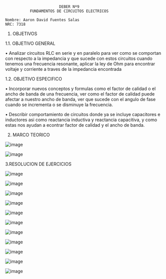                             DEBER Nº9
               FUNDAMENTOS DE CIRCUITOS ELECTRICOS
               
    Nombre: Aaron David Fuentes Salas
    NRC: 7318
    
1. OBJETIVOS

1.1. OBJETIVO GENERAL

• Analizar circuitos RLC en serie y en paralelo para ver como se comportan con respecto a la impedancia y que sucede con estos circuitos cuando tenemos una frecuencia resonante, aplicar la ley de Ohm para encontrar voltaje y corriente a traves de la impedancia encontrada

1.2. OBJETIVO ESPECIFICO

• Incorporar nuevos conceptos y formulas como el factor de calidad o el ancho de banda de una frecuencia, ver como el factor de calidad puede afectar a nuestro ancho de banda, ver que sucede con el angulo de fase cuando se incrementa o se disminuye la frecuencia.

• Describir comportamiento de circuitos donde ya se incluye capacitores e inductores asi como reactancia inductiva y reactancia capacitiva, y como estas nos ayudan a econtrar factor de calidad y el ancho de banda.

2. MARCO TEORICO

![image](https://user-images.githubusercontent.com/105386939/187317060-bbf8c0a8-0d9d-435d-976a-d16fb1043390.png)

![image](https://user-images.githubusercontent.com/105386939/187317797-6fb498dc-4c46-4d2a-ad73-cc4da6b7f0e6.png)

3.RESOLUCION DE EJERCICIOS

![image](https://user-images.githubusercontent.com/105386939/187317901-bc9a0ae2-7115-43bd-ae1f-66267e245cb4.png)

![image](https://user-images.githubusercontent.com/105386939/187317943-46a6e51e-f981-4c8b-9e44-9f3c453aca39.png)

![image](https://user-images.githubusercontent.com/105386939/187317991-896dddf0-5102-4685-8c02-bd3c61301bc2.png)

![image](https://user-images.githubusercontent.com/105386939/187318040-c9442149-aec8-4a86-bd97-462d9b28bd26.png)

![image](https://user-images.githubusercontent.com/105386939/187318062-53c5a6a3-f4fc-4dac-9c06-f5c9cdef81dc.png)

![image](https://user-images.githubusercontent.com/105386939/187318131-4cb2fd01-e37f-4d36-9879-ca6691b4fb06.png)

![image](https://user-images.githubusercontent.com/105386939/187318192-7b33c2e1-893b-4113-9844-07ca179cc75d.png)

![image](https://user-images.githubusercontent.com/105386939/187318229-692ea5e7-4778-406d-b325-f99938dda4ab.png)

![image](https://user-images.githubusercontent.com/105386939/187318260-0b387c6e-a346-47dd-8159-3a0631b45d89.png)

![image](https://user-images.githubusercontent.com/105386939/187318287-bff858d7-2d22-4f89-9216-c7cd5a09ba57.png)

![image](https://user-images.githubusercontent.com/105386939/187318354-e549ebe3-0e30-4dd6-bbe0-4d746199f8c0.png)
